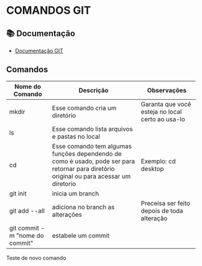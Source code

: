 # COMANDOS GIT
## 📚 Documentação
 - [Documentação GIT](https://git-scm.com/doc)

 ## Comandos
 |Nome do Comando| Descrição| Observações|
 |---------------|-----------|------------|
 |mkdir| Esse comando cria um diretório| Garanta que você esteja no local certo ao usa-lo|
 |ls|Esse comando lista arquivos e pastas no local||
 |cd| Esse comando tem algumas funções dependendo de como é usado, pode ser para retornar para diretório original ou para acessar um diretorio| Exemplo: cd desktop|
 |git init| inicia um branch||
 |git add --all| adiciona no branch as alterações|Preceisa ser feito depois de toda alteração|
 |git commit -m "nome do commit"|estabele um commit||

 Teste de novo comando
